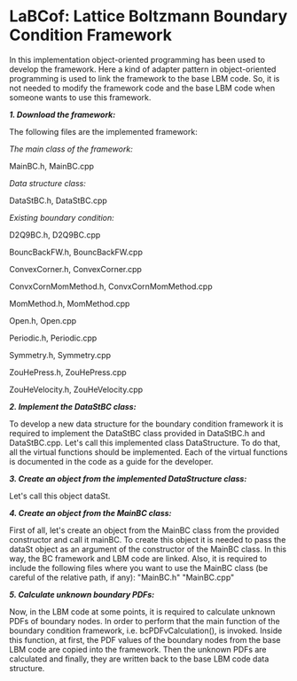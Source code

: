 # LaBCof: Lattice Boltzmann Boundary Condition Framework

In this implementation object-oriented programming has been used to develop the framework.
Here a kind of adapter pattern in object-oriented programming is used to link the framework 
to the base LBM code. So, it is not needed to modify the framework code and the base LBM 
code when someone wants to use this framework.
 
_**1. Download the framework:**_

The following files are the implemented framework:

_*The main class of the framework:*_

MainBC.h, MainBC.cpp

_*Data structure class:*_

DataStBC.h, DataStBC.cpp

_*Existing boundary condition:*_

D2Q9BC.h, D2Q9BC.cpp

BouncBackFW.h, BouncBackFW.cpp

ConvexCorner.h, ConvexCorner.cpp

ConvxCornMomMethod.h, ConvxCornMomMethod.cpp

MomMethod.h, MomMethod.cpp

Open.h, Open.cpp

Periodic.h, Periodic.cpp

Symmetry.h, Symmetry.cpp

ZouHePress.h, ZouHePress.cpp

ZouHeVelocity.h, ZouHeVelocity.cpp


_**2. Implement the DataStBC class:**_

To develop a new data structure for the boundary condition framework it is required to implement
 the DataStBC class provided in DataStBC.h and DataStBC.cpp. Let's call this implemented class 
 DataStructure. To do that, all the virtual functions should be implemented. Each of the virtual 
 functions is documented in the code as a guide for the developer.
 
_**3. Create an object from the implemented DataStructure class:**_

Let's call this object dataSt.

_**4. Create an object from the MainBC class:**_

First of all, let's create an object from the MainBC class from the provided constructor and call 
it mainBC. To create this object it is needed to pass the dataSt object as an argument of the 
constructor of the MainBC class. In this way, the BC framework and LBM code are linked. Also, 
it is required to include the following files where you want to use the MainBC class (be careful 
of the relative path, if any):
"MainBC.h"
"MainBC.cpp"

_**5. Calculate unknown boundary PDFs:**_

Now, in the LBM code at some points, it is required to calculate unknown PDFs of boundary nodes. 
In order to perform that the main function of the boundary condition framework, i.e. bcPDFvCalculation(), 
is invoked. Inside this function, at first, the PDF values of the boundary nodes from the base LBM code 
are copied into the framework. Then the unknown PDFs are calculated and finally, they are written back 
to the base LBM code data structure. 

